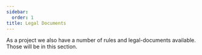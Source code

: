 ```yaml
---
sidebar:
  order: 1
title: Legal Documents
---
```


As a project we also have a number of rules and legal-documents available.
Those will be in this section.
